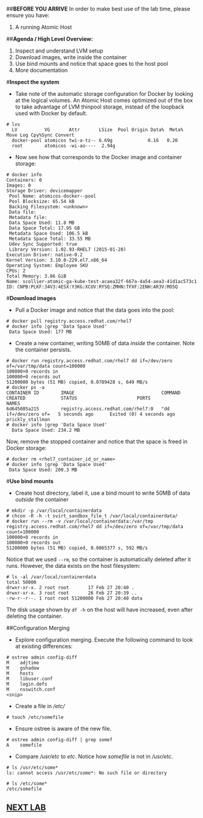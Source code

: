 ##**BEFORE YOU ARRIVE**
    In order to make best use of the lab time, please ensure you have:

1. A running Atomic Host

##**Agenda / High Level Overview:**

1. Inspect and understand LVM setup
2. Download images, write inside the container
3. Use bind mounts and notice that space goes to the host pool
4. More documentation

#**Inspect the system**

* Take note of the automatic storage configuration for Docker by
  looking at the logical volumes. An Atomic Host comes optimized out
  of the box to take advantage of LVM thinpool storage, instead of
  the loopback used with Docker by default.

```
# lvs
  LV          VG       Attr       LSize  Pool Origin Data%  Meta%  Move Log Cpy%Sync Convert
  docker-pool atomicos twi-a-tz-- 6.69g             0.16   0.20  
  root        atomicos -wi-ao----  2.94g                                                    
```

* Now see how that corresponds to the Docker image and container storage:

```
# docker info
Containers: 0
Images: 0
Storage Driver: devicemapper
 Pool Name: atomicos-docker--pool
 Pool Blocksize: 65.54 kB
 Backing Filesystem: <unknown>
 Data file:
 Metadata file:
 Data Space Used: 11.8 MB
 Data Space Total: 17.95 GB
 Metadata Space Used: 106.5 kB
 Metadata Space Total: 33.55 MB
 Udev Sync Supported: true
 Library Version: 1.02.93-RHEL7 (2015-01-28)
Execution Driver: native-0.2
Kernel Version: 3.10.0-229.el7.x86_64
Operating System: Employee SKU
CPUs: 2
Total Memory: 3.86 GiB
Name: scollier-atomic-ga-kube-test-acaea32f-667a-4a54-aea3-41d1ac573c1
ID: CNPB:PLKF:34V3:4ESX:Y3KG:XCUV:RYSQ:ZMHN:TFXF:2ENH:AR3V:MO5Q
```

#**Download images**
* Pull a Docker image and notice that the data goes into the pool:

```
# docker pull registry.access.redhat.com/rhel7
# docker info |grep 'Data Space Used'
 Data Space Used: 177 MB
```

* Create a new container, writing 50MB of data *inside* the container. Note the container persists.

```
# docker run registry.access.redhat.com/rhel7 dd if=/dev/zero of=/var/tmp/data count=100000
100000+0 records in
100000+0 records out
51200000 bytes (51 MB) copied, 0.0789428 s, 649 MB/s
# docker ps -a 
CONTAINER ID        IMAGE                                COMMAND                CREATED             STATUS                      PORTS               NAMES
6d645085a215        registry.access.redhat.com/rhel7:0   "dd if=/dev/zero of=   5 seconds ago      Exited (0) 4 seconds ago                       prickly_stallman  
# docker info |grep 'Data Space Used'
  Data Space Used: 234.2 MB
```

Now, remove the stopped container and notice that the space is freed in Docker storage:
```
# docker rm <rhel7_container_id_or_name>
# docker info |grep 'Data Space Used'
 Data Space Used: 200.3 MB
```

#**Use bind mounts**
* Create host directory, label it, use a bind mount to write 50MB of data *outside* the container

```
# mkdir -p /var/local/containerdata
# chcon -R -h -t svirt_sandbox_file_t /var/local/containerdata/
# docker run --rm -v /var/local/containerdata:/var/tmp registry.access.redhat.com/rhel7 dd if=/dev/zero of=/var/tmp/data count=100000
100000+0 records in
100000+0 records out
51200000 bytes (51 MB) copied, 0.0865377 s, 592 MB/s
```

Notice that we used `--rm`, so the container is automatically deleted after it runs. However, the data exists on the host filesystem:

```
# ls -al /var/local/containerdata
total 50000
drwxr-xr-x. 2 root root       17 Feb 27 20:40 .
drwxr-xr-x. 3 root root       26 Feb 27 20:39 ..
-rw-r--r--. 1 root root 51200000 Feb 27 20:40 data
```

The disk usage shown by `df -h` on the host will have increased, even after deleting the container.

##Configuration Merging

* Explore configuration merging. Execute the following command to look at existing differences:

```
# ostree admin config-diff
M    adjtime
M    gshadow
M    hosts
M    libuser.conf
M    login.defs
M    nsswitch.conf
<snip>
```

* Create a file in _/etc/_

```
# touch /etc/somefile
```

* Ensure ostree is aware of the new file.


```
# ostree admin config-diff | grep somef
A    somefile
```

* Compare _/usr/etc_ to _etc_. Notice how _somefile_ is not in _/usr/etc_.

```
# ls /usr/etc/some*
ls: cannot access /usr/etc/some*: No such file or directory
 
# ls /etc/some*
/etc/somefile
```

## [NEXT LAB](spcContainers.md)

